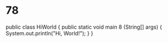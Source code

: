 # 78
public class HiWorld {
    public static void main 8 (String[] args) {
        System.out.println("Hi, World!");
    }
}
